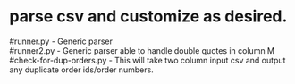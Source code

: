 # parse csv and customize as desired.
#runner.py - Generic parser<br>
#runner2.py - Generic parser able to handle double quotes in column M
#check-for-dup-orders.py - This will take two column input csv and output any duplicate order ids/order numbers.
